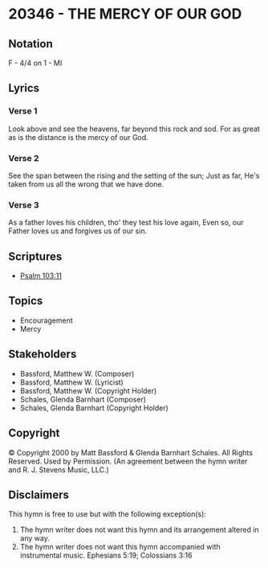 # 20346 - THE MERCY OF OUR GOD

## Notation

F - 4/4 on 1 - MI

## Lyrics

### Verse 1

Look above and see the heavens, far beyond this rock and sod. For as great as is the distance is the mercy of our God.

### Verse 2

See the span between the rising and the setting of the sun; Just as far, He's taken from us all the wrong that we have done.

### Verse 3

As a father loves his children, tho' they test his love again, Even so, our Father loves us and forgives us of our sin.


## Scriptures

- [Psalm 103:11](https://www.biblegateway.com/passage/?search=Psalm%20103%3A11)

## Topics

- Encouragement
- Mercy

## Stakeholders

- Bassford, Matthew W. (Composer)
- Bassford, Matthew W. (Lyricist)
- Bassford, Matthew W. (Copyright Holder)
- Schales, Glenda Barnhart (Composer)
- Schales, Glenda Barnhart (Copyright Holder)

## Copyright

© Copyright 2000 by Matt Bassford & Glenda Barnhart Schales. All Rights Reserved. Used by Permission.
(An agreement between the hymn writer and R. J. Stevens Music, LLC.)

## Disclaimers

This hymn is free to use but with the following exception(s):
1. The hymn writer does not want this hymn and its arrangement altered in any way.
2. The hymn writer does not want this hymn accompanied with instrumental music.
Ephesians 5:19; Colossians 3:16


